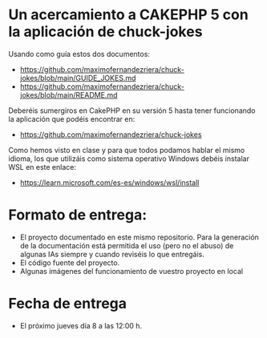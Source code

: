 # Un acercamiento a CAKEPHP 5 con la aplicación de chuck-jokes

Usando como guía estos dos documentos:

- https://github.com/maximofernandezriera/chuck-jokes/blob/main/GUIDE_JOKES.md
- https://github.com/maximofernandezriera/chuck-jokes/blob/main/README.md

Deberéis sumergiros en CakePHP en su versión 5 hasta tener funcionando la aplicación que podéis encontrar en:

- https://github.com/maximofernandezriera/chuck-jokes

Como hemos visto en clase y para que todos podamos hablar el mismo idioma, los que utilizáis como sistema operativo Windows debéis instalar WSL en este enlace: 

- https://learn.microsoft.com/es-es/windows/wsl/install

# Formato de entrega:

  - El proyecto documentado en este mismo repositorio. Para la generación de la documentación está permitida el uso (pero no el abuso) de algunas IAs siempre y cuando reviséis lo que entregáis.
  - El código fuente del proyecto.
  - Algunas imágenes del funcionamiento de vuestro proyecto en local
 
 # Fecha de entrega

  - El próximo jueves día 8 a las 12:00 h.
